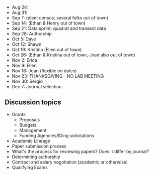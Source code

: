 * Aug 24:
* Aug 31:
* Sep 7: (plant census; several folks out of town)
* Sep 14: (Ethan & Henry out of town)
* Sep 21: Data sprint: quadrat and transect data
* Sep 28: Authorship
* Oct 5:  Dave
* Oct 12: Shawn
* Oct 19: Kristina (Ellen out of town)
* Oct 26: (Ethan & Kristina out of town, Joan also out of town)
* Nov 2:  Erica
* Nov 9:  Ellen
* Nov 16: Joan (flexible on dates)
* Nov 23: THANKSGIVING - NO LAB MEETING
* Nov 30: Sergio
* Dec 7:  Journal selection

## Discussion topics

* Grants
    * Proposals
    * Budgets
    * Management
    * Funding Agencies/IDing solicitations
* Academic Lineage
* Paper submission process
* What's the process for reviewing papers? Does it differ by journal?
* Determining authorship
* Contract and salary negotiation (academic or otherwise)
* Qualifying Exams